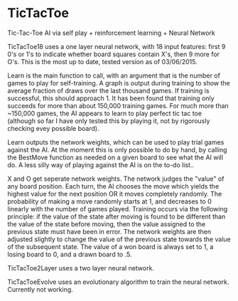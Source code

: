 # TicTacToe
Tic-Tac-Toe AI via self play + reinforcement learning + Neural Network

TicTacToe18 uses a one layer neural network, with 18 input features: first 9 0's or 1's to indicate whether board squares contain X's, then 9 more for O's. This is the most up to date, tested version as of 03/06/2015.

Learn is the main function to call, with an argument that is the number of games to play for self-training. A graph is output during training to show the average fraction of draws over the last thousand games. If training is successful, this should approach 1. It has been found that training only succeeds for more than about 150,000 training games.  For much more than ~150,000 games, the AI appears to learn to play perfect tic tac toe (although so far I have only tested this by playing it, not by rigorously checking evey possible board).

Learn outputs the network weights, which can be used to play trial games against the AI.  At the moment this is only possible to do by hand, by calling the BestMove function as needed on a given board to see what the AI will do.  A less silly way of playing against the AI is on the to-do list..

X and O get seperate network weights.  The network judges the "value" of any board position.  Each turn, the AI chooses the move which yields the highest value for the next position OR it moves completely randomly.  The probability of making a move randomly starts at 1, and decreases to 0 linearly with the number of games played.  Training occurs via the following principle: if the value of the state after moving is found to be  different than the value of the state before moving, then the value assigned to the previous state must have been in error.  The network weights are then adjusted slightly to change the value of the previous state towards the value of the subsequent state.  The value of a won board is always set to 1, a losing board to 0, and a drawn board to .5.

TicTacToe2Layer uses a two layer neural network.

TicTacToeEvolve uses an evolutionary algorithm to train the neural network. Currently not working.
